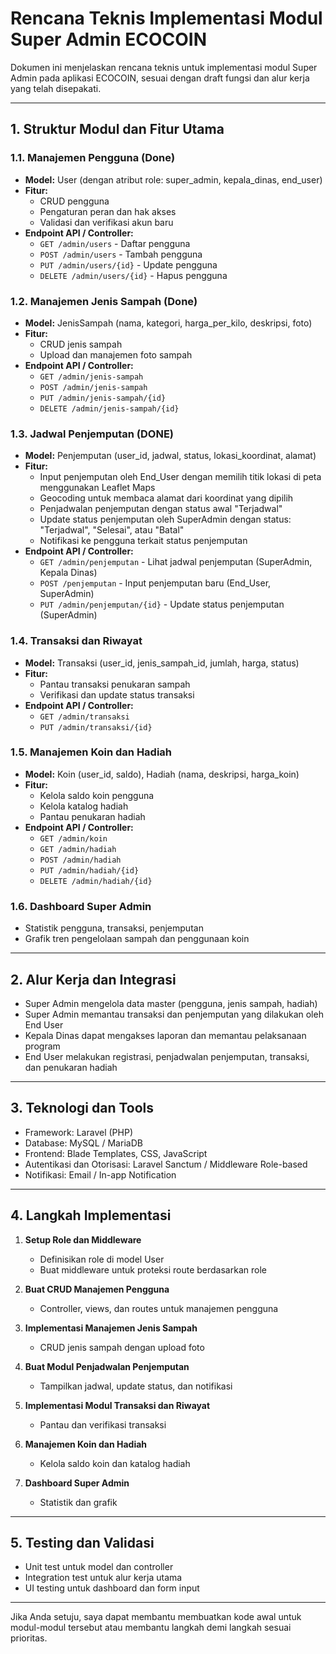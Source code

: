 # Rencana Teknis Implementasi Modul Super Admin ECOCOIN

Dokumen ini menjelaskan rencana teknis untuk implementasi modul Super Admin pada aplikasi ECOCOIN, sesuai dengan draft fungsi dan alur kerja yang telah disepakati.

---

## 1. Struktur Modul dan Fitur Utama

### 1.1. Manajemen Pengguna (Done)
- **Model:** User (dengan atribut role: super_admin, kepala_dinas, end_user)
- **Fitur:**
  - CRUD pengguna
  - Pengaturan peran dan hak akses
  - Validasi dan verifikasi akun baru
- **Endpoint API / Controller:**
  - `GET /admin/users` - Daftar pengguna
  - `POST /admin/users` - Tambah pengguna
  - `PUT /admin/users/{id}` - Update pengguna
  - `DELETE /admin/users/{id}` - Hapus pengguna

### 1.2. Manajemen Jenis Sampah (Done)
- **Model:** JenisSampah (nama, kategori, harga_per_kilo, deskripsi, foto)
- **Fitur:**
  - CRUD jenis sampah
  - Upload dan manajemen foto sampah
- **Endpoint API / Controller:**
  - `GET /admin/jenis-sampah`
  - `POST /admin/jenis-sampah`
  - `PUT /admin/jenis-sampah/{id}`
  - `DELETE /admin/jenis-sampah/{id}`

### 1.3. Jadwal Penjemputan (DONE)
- **Model:** Penjemputan (user_id, jadwal, status, lokasi_koordinat, alamat)
- **Fitur:**
  - Input penjemputan oleh End_User dengan memilih titik lokasi di peta menggunakan Leaflet Maps
  - Geocoding untuk membaca alamat dari koordinat yang dipilih
  - Penjadwalan penjemputan dengan status awal "Terjadwal"
  - Update status penjemputan oleh SuperAdmin dengan status: "Terjadwal", "Selesai", atau "Batal"
  - Notifikasi ke pengguna terkait status penjemputan
- **Endpoint API / Controller:**
  - `GET /admin/penjemputan` - Lihat jadwal penjemputan (SuperAdmin, Kepala Dinas)
  - `POST /penjemputan` - Input penjemputan baru (End_User, SuperAdmin)
  - `PUT /admin/penjemputan/{id}` - Update status penjemputan (SuperAdmin)

### 1.4. Transaksi dan Riwayat
- **Model:** Transaksi (user_id, jenis_sampah_id, jumlah, harga, status)
- **Fitur:**
  - Pantau transaksi penukaran sampah
  - Verifikasi dan update status transaksi
- **Endpoint API / Controller:**
  - `GET /admin/transaksi`
  - `PUT /admin/transaksi/{id}`

### 1.5. Manajemen Koin dan Hadiah
- **Model:** Koin (user_id, saldo), Hadiah (nama, deskripsi, harga_koin)
- **Fitur:**
  - Kelola saldo koin pengguna
  - Kelola katalog hadiah
  - Pantau penukaran hadiah
- **Endpoint API / Controller:**
  - `GET /admin/koin`
  - `GET /admin/hadiah`
  - `POST /admin/hadiah`
  - `PUT /admin/hadiah/{id}`
  - `DELETE /admin/hadiah/{id}`

### 1.6. Dashboard Super Admin
- Statistik pengguna, transaksi, penjemputan
- Grafik tren pengelolaan sampah dan penggunaan koin

---

## 2. Alur Kerja dan Integrasi

- Super Admin mengelola data master (pengguna, jenis sampah, hadiah)
- Super Admin memantau transaksi dan penjemputan yang dilakukan oleh End User
- Kepala Dinas dapat mengakses laporan dan memantau pelaksanaan program
- End User melakukan registrasi, penjadwalan penjemputan, transaksi, dan penukaran hadiah

---

## 3. Teknologi dan Tools

- Framework: Laravel (PHP)
- Database: MySQL / MariaDB
- Frontend: Blade Templates, CSS, JavaScript
- Autentikasi dan Otorisasi: Laravel Sanctum / Middleware Role-based
- Notifikasi: Email / In-app Notification

---

## 4. Langkah Implementasi

1. **Setup Role dan Middleware**
   - Definisikan role di model User
   - Buat middleware untuk proteksi route berdasarkan role

2. **Buat CRUD Manajemen Pengguna**
   - Controller, views, dan routes untuk manajemen pengguna

3. **Implementasi Manajemen Jenis Sampah**
   - CRUD jenis sampah dengan upload foto

4. **Buat Modul Penjadwalan Penjemputan**
   - Tampilkan jadwal, update status, dan notifikasi

5. **Implementasi Modul Transaksi dan Riwayat**
   - Pantau dan verifikasi transaksi

6. **Manajemen Koin dan Hadiah**
   - Kelola saldo koin dan katalog hadiah

7. **Dashboard Super Admin**
   - Statistik dan grafik

---

## 5. Testing dan Validasi

- Unit test untuk model dan controller
- Integration test untuk alur kerja utama
- UI testing untuk dashboard dan form input

---

Jika Anda setuju, saya dapat membantu membuatkan kode awal untuk modul-modul tersebut atau membantu langkah demi langkah sesuai prioritas.
